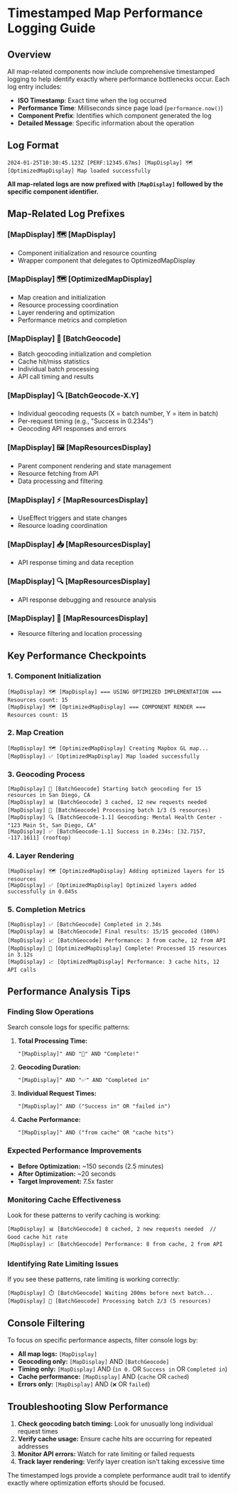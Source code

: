 # Timestamped Map Performance Logging Guide

## Overview

All map-related components now include comprehensive timestamped logging to help identify exactly where performance bottlenecks occur. Each log entry includes:

- **ISO Timestamp**: Exact time when the log occurred
- **Performance Time**: Milliseconds since page load (`performance.now()`)
- **Component Prefix**: Identifies which component generated the log
- **Detailed Message**: Specific information about the operation

## Log Format

```
2024-01-25T10:30:45.123Z [PERF:12345.67ms] [MapDisplay] 🗺️ [OptimizedMapDisplay] Map loaded successfully
```

**All map-related logs are now prefixed with `[MapDisplay]` followed by the specific component identifier.**

## Map-Related Log Prefixes

### [MapDisplay] 🗺️ [MapDisplay]
- Component initialization and resource counting
- Wrapper component that delegates to OptimizedMapDisplay

### [MapDisplay] 🗺️ [OptimizedMapDisplay] 
- Map creation and initialization
- Resource processing coordination
- Layer rendering and optimization
- Performance metrics and completion

### [MapDisplay] 🎯 [BatchGeocode]
- Batch geocoding initialization and completion
- Cache hit/miss statistics
- Individual batch processing
- API call timing and results

### [MapDisplay] 🔍 [BatchGeocode-X.Y]
- Individual geocoding requests (X = batch number, Y = item in batch)
- Per-request timing (e.g., "Success in 0.234s")
- Geocoding API responses and errors

### [MapDisplay] 🖼️ [MapResourcesDisplay]
- Parent component rendering and state management
- Resource fetching from API
- Data processing and filtering

### [MapDisplay] ⚡ [MapResourcesDisplay]
- UseEffect triggers and state changes
- Resource loading coordination

### [MapDisplay] 📥 [MapResourcesDisplay]
- API response timing and data reception

### [MapDisplay] 🔍 [MapResourcesDisplay]
- API response debugging and resource analysis

### [MapDisplay] 📍 [MapResourcesDisplay]
- Resource filtering and location processing

## Key Performance Checkpoints

### 1. **Component Initialization**
```
[MapDisplay] 🗺️ [MapDisplay] === USING OPTIMIZED IMPLEMENTATION === Resources count: 15
[MapDisplay] 🗺️ [OptimizedMapDisplay] === COMPONENT RENDER === Resources count: 15
```

### 2. **Map Creation**
```
[MapDisplay] 🗺️ [OptimizedMapDisplay] Creating Mapbox GL map...
[MapDisplay] ✅ [OptimizedMapDisplay] Map loaded successfully
```

### 3. **Geocoding Process**
```
[MapDisplay] 🎯 [BatchGeocode] Starting batch geocoding for 15 resources in San Diego, CA
[MapDisplay] 📊 [BatchGeocode] 3 cached, 12 new requests needed
[MapDisplay] 📍 [BatchGeocode] Processing batch 1/3 (5 resources)
[MapDisplay] 🔍 [BatchGeocode-1.1] Geocoding: Mental Health Center - "123 Main St, San Diego, CA"
[MapDisplay] ✅ [BatchGeocode-1.1] Success in 0.234s: [32.7157, -117.1611] (rooftop)
```

### 4. **Layer Rendering**
```
[MapDisplay] 🗺️ [OptimizedMapDisplay] Adding optimized layers for 15 resources
[MapDisplay] ✅ [OptimizedMapDisplay] Optimized layers added successfully in 0.045s
```

### 5. **Completion Metrics**
```
[MapDisplay] ✅ [BatchGeocode] Completed in 2.34s
[MapDisplay] 📊 [BatchGeocode] Final results: 15/15 geocoded (100%)
[MapDisplay] 📈 [BatchGeocode] Performance: 3 from cache, 12 from API
[MapDisplay] 🎉 [OptimizedMapDisplay] Complete! Processed 15 resources in 3.12s
[MapDisplay] 📈 [OptimizedMapDisplay] Performance: 3 cache hits, 12 API calls
```

## Performance Analysis Tips

### Finding Slow Operations
Search console logs for specific patterns:

1. **Total Processing Time:**
   ```
   "[MapDisplay]" AND "🎉" AND "Complete!"
   ```

2. **Geocoding Duration:**
   ```
   "[MapDisplay]" AND "✅" AND "Completed in"
   ```

3. **Individual Request Times:**
   ```
   "[MapDisplay]" AND ("Success in" OR "failed in")
   ```

4. **Cache Performance:**
   ```
   "[MapDisplay]" AND ("from cache" OR "cache hits")
   ```

### Expected Performance Improvements

- **Before Optimization:** ~150 seconds (2.5 minutes)
- **After Optimization:** ~20 seconds
- **Target Improvement:** 7.5x faster

### Monitoring Cache Effectiveness

Look for these patterns to verify caching is working:
```
[MapDisplay] 📊 [BatchGeocode] 8 cached, 2 new requests needed  // Good cache hit rate
[MapDisplay] 📈 [BatchGeocode] Performance: 8 from cache, 2 from API
```

### Identifying Rate Limiting Issues

If you see these patterns, rate limiting is working correctly:
```
[MapDisplay] ⏱️ [BatchGeocode] Waiting 200ms before next batch...
[MapDisplay] 📍 [BatchGeocode] Processing batch 2/3 (5 resources)
```

## Console Filtering

To focus on specific performance aspects, filter console logs by:

- **All map logs:** `[MapDisplay]`
- **Geocoding only:** `[MapDisplay]` AND `[BatchGeocode]`
- **Timing only:** `[MapDisplay]` AND (`in 0.` OR `Success in` OR `Completed in`)
- **Cache performance:** `[MapDisplay]` AND (`cache` OR `cached`)
- **Errors only:** `[MapDisplay]` AND (`❌` OR `failed`)

## Troubleshooting Slow Performance

1. **Check geocoding batch timing:** Look for unusually long individual request times
2. **Verify cache usage:** Ensure cache hits are occurring for repeated addresses
3. **Monitor API errors:** Watch for rate limiting or failed requests
4. **Track layer rendering:** Verify layer creation isn't taking excessive time

The timestamped logs provide a complete performance audit trail to identify exactly where optimization efforts should be focused.